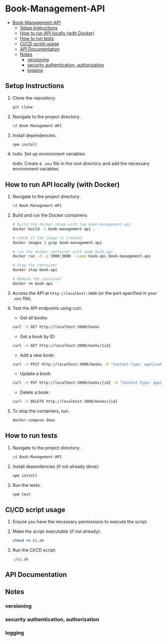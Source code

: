 # Book-Management-API
- [Book-Management-API](#book-management-api)
  - [Setup Instructions](#setup-instructions)
  - [How to run API locally (with Docker)](#how-to-run-api-locally-with-docker)
  - [How to run tests](#how-to-run-tests)
  - [CI/CD script usage](#cicd-script-usage)
  - [API Documentation](#api-documentation)
  - [Notes](#notes)
    - [versioning](#versioning)
    - [security authentication, authorization](#security-authentication-authorization)
    - [logging](#logging)

## Setup Instructions

1. Clone the repository:

   ```bash
   git clone
    ```

2. Navigate to the project directory:

    ```bash
    cd Book-Management-API
     ```

3. Install dependencies:

    ```bash
    npm install
    ```

4. todo: Set up environment variables:

    todo: Create a `.env` file in the root directory and add the necessary environment variables.

## How to run API locally (with Docker)

1. Navigate to the project directory:

    ```bash
    cd Book-Management-API
     ```

2. Build and run the Docker containers:

    ```bash
    # build the docker image with tag book-management-api
    docker build -t book-management-api . 

    # check if the image is created
    docker images | grep book-management-api

    # run the docker container with name book-api
    docker run -d -p 3000:3000 --name book-api book-management-api 

    # Stop the container
    docker stop book-api

    # Remove the container
    docker rm book-api

    ```

3. Access the API at `http://localhost:3000` (or the port specified in your `.env` file).

4. Test the API endpoints using curl:
    - Get all books:
  
    ```bash
    curl -X GET http://localhost:3000/books
    ```

    - Get a book by ID:
  
    ```bash
    curl -X GET http://localhost:3000/books/{id}
    ```

    - Add a new book:
  
    ```bash
    curl -X POST http://localhost:3000/books -H "Content-Type: application/json" -d '{"title": "Book Title", "author": "Author Name", "publishedDate": "2023-01-01", "genre": "Fiction"}'
    ```

    - Update a book:
  
    ```bash
    curl -X PUT http://localhost:3000/books/{id} -H "Content-Type: application/json" -d '{"title": "Updated Book Title", "author": "Updated Author Name", "publishedDate": "2023-01-01", "genre": "Fiction"}'
    ```

    - Delete a book:
  
    ```bash
    curl -X DELETE http://localhost:3000/books/{id}
    ```

5. To stop the containers, run:

    ```bash
    docker-compose down
    ```

## How to run tests

1. Navigate to the project directory:

    ```bash
    cd Book-Management-API
     ```

2. Install dependencies (if not already done):

    ```bash
    npm install
    ```

3. Run the tests:

    ```bash
    npm test
    ```

## CI/CD script usage

1. Ensure you have the necessary permissions to execute the script.
2. Make the script executable (if not already):

    ```bash
    chmod +x ci.sh
    ```

3. Run the CI/CD script:

    ```bash
    ./ci.sh
    ```

## API Documentation

## Notes

### versioning

### security authentication, authorization

### logging
